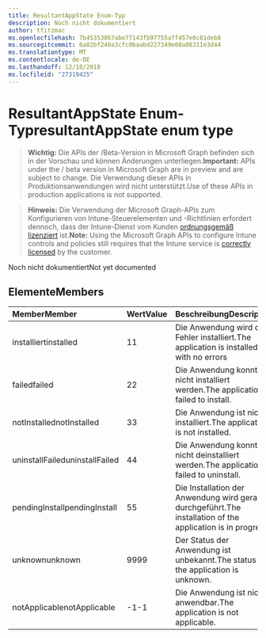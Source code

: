 ```yaml
---
title: ResultantAppState Enum-Typ
description: Noch nicht dokumentiert
author: tfitzmac
ms.openlocfilehash: 7b45353867abe77143fb97755aff457e0c81deb8
ms.sourcegitcommit: 6a82bf240a3cfc0baabd227349e08a08311e3d44
ms.translationtype: MT
ms.contentlocale: de-DE
ms.lasthandoff: 12/18/2018
ms.locfileid: "27319425"
---
```

# <a name="resultantappstate-enum-type"></a><span data-ttu-id="9b26c-103">ResultantAppState Enum-Typ</span><span class="sxs-lookup"><span data-stu-id="9b26c-103">resultantAppState enum type</span></span>

> <span data-ttu-id="9b26c-104">**Wichtig:** Die APIs der /Beta-Version in Microsoft Graph befinden sich in der Vorschau und können Änderungen unterliegen.</span><span class="sxs-lookup"><span data-stu-id="9b26c-104">**Important:** APIs under the / beta version in Microsoft Graph are in preview and are subject to change.</span></span> <span data-ttu-id="9b26c-105">Die Verwendung dieser APIs in Produktionsanwendungen wird nicht unterstützt.</span><span class="sxs-lookup"><span data-stu-id="9b26c-105">Use of these APIs in production applications is not supported.</span></span>

> <span data-ttu-id="9b26c-106">**Hinweis:** Die Verwendung der Microsoft Graph-APIs zum Konfigurieren von Intune-Steuerelementen und -Richtlinien erfordert dennoch, dass der Intune-Dienst vom Kunden [ordnungsgemäß lizenziert](https://go.microsoft.com/fwlink/?linkid=839381) ist.</span><span class="sxs-lookup"><span data-stu-id="9b26c-106">**Note:** Using the Microsoft Graph APIs to configure Intune controls and policies still requires that the Intune service is [correctly licensed](https://go.microsoft.com/fwlink/?linkid=839381) by the customer.</span></span>

<span data-ttu-id="9b26c-107">Noch nicht dokumentiert</span><span class="sxs-lookup"><span data-stu-id="9b26c-107">Not yet documented</span></span>
## <a name="members"></a><span data-ttu-id="9b26c-108">Elemente</span><span class="sxs-lookup"><span data-stu-id="9b26c-108">Members</span></span>
|<span data-ttu-id="9b26c-109">Member</span><span class="sxs-lookup"><span data-stu-id="9b26c-109">Member</span></span>|<span data-ttu-id="9b26c-110">Wert</span><span class="sxs-lookup"><span data-stu-id="9b26c-110">Value</span></span>|<span data-ttu-id="9b26c-111">Beschreibung</span><span class="sxs-lookup"><span data-stu-id="9b26c-111">Description</span></span>|
|:---|:---|:---|
|<span data-ttu-id="9b26c-112">installiert</span><span class="sxs-lookup"><span data-stu-id="9b26c-112">installed</span></span>|<span data-ttu-id="9b26c-113">1</span><span class="sxs-lookup"><span data-stu-id="9b26c-113">1</span></span>|<span data-ttu-id="9b26c-114">Die Anwendung wird ohne Fehler installiert.</span><span class="sxs-lookup"><span data-stu-id="9b26c-114">The application is installed with no errors</span></span>|
|<span data-ttu-id="9b26c-115">failed</span><span class="sxs-lookup"><span data-stu-id="9b26c-115">failed</span></span>|<span data-ttu-id="9b26c-116">2</span><span class="sxs-lookup"><span data-stu-id="9b26c-116">2</span></span>|<span data-ttu-id="9b26c-117">Die Anwendung konnte nicht installiert werden.</span><span class="sxs-lookup"><span data-stu-id="9b26c-117">The application failed to install.</span></span>|
|<span data-ttu-id="9b26c-118">notInstalled</span><span class="sxs-lookup"><span data-stu-id="9b26c-118">notInstalled</span></span>|<span data-ttu-id="9b26c-119">3</span><span class="sxs-lookup"><span data-stu-id="9b26c-119">3</span></span>|<span data-ttu-id="9b26c-120">Die Anwendung ist nicht installiert.</span><span class="sxs-lookup"><span data-stu-id="9b26c-120">The application is not installed.</span></span>|
|<span data-ttu-id="9b26c-121">uninstallFailed</span><span class="sxs-lookup"><span data-stu-id="9b26c-121">uninstallFailed</span></span>|<span data-ttu-id="9b26c-122">4</span><span class="sxs-lookup"><span data-stu-id="9b26c-122">4</span></span>|<span data-ttu-id="9b26c-123">Die Anwendung konnte nicht deinstalliert werden.</span><span class="sxs-lookup"><span data-stu-id="9b26c-123">The application failed to uninstall.</span></span>|
|<span data-ttu-id="9b26c-124">pendingInstall</span><span class="sxs-lookup"><span data-stu-id="9b26c-124">pendingInstall</span></span>|<span data-ttu-id="9b26c-125">5</span><span class="sxs-lookup"><span data-stu-id="9b26c-125">5</span></span>|<span data-ttu-id="9b26c-126">Die Installation der Anwendung wird gerade durchgeführt.</span><span class="sxs-lookup"><span data-stu-id="9b26c-126">The installation of the application is in progress.</span></span>|
|<span data-ttu-id="9b26c-127">unknown</span><span class="sxs-lookup"><span data-stu-id="9b26c-127">unknown</span></span>|<span data-ttu-id="9b26c-128">99</span><span class="sxs-lookup"><span data-stu-id="9b26c-128">99</span></span>|<span data-ttu-id="9b26c-129">Der Status der Anwendung ist unbekannt.</span><span class="sxs-lookup"><span data-stu-id="9b26c-129">The status of the application is unknown.</span></span>|
|<span data-ttu-id="9b26c-130">notApplicable</span><span class="sxs-lookup"><span data-stu-id="9b26c-130">notApplicable</span></span>|<span data-ttu-id="9b26c-131">-1</span><span class="sxs-lookup"><span data-stu-id="9b26c-131">-1</span></span>|<span data-ttu-id="9b26c-132">Die Anwendung ist nicht anwendbar.</span><span class="sxs-lookup"><span data-stu-id="9b26c-132">The application is not applicable.</span></span>|





